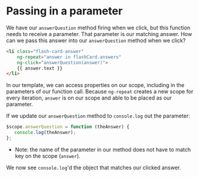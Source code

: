 # Passing in a parameter

We have our `answerQuestion` method firing when we click, but this function needs to receive a parameter. That parameter
is our matching answer. How can we pass this answer into our `answerQuestion` method when we click?

<hint title="Solution">

```html
<li class="flash-card-answer"
    ng-repeat="answer in flashCard.answers"
    ng-click="answerQuestion(answer)">
    {{ answer.text }}
</li>
```

In our template, we can access properties on our scope, including in the parameters of our function call. Because
`ng-repeat` creates a new scope for every iteration, `answer` is on our scope and able to be placed as our parameter.

If we update our `answerQuestion` method to `console.log` out the parameter:

```javascript
$scope.answerQuestion = function (theAnswer) {
   console.log(theAnswer);
};
```

* Note: the name of the parameter in our method does not have to match key on the scope (`answer`).

We now see `console.log`'d the object that matches our clicked answer.

</hint>